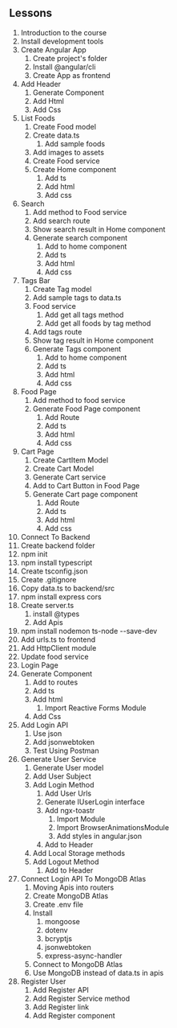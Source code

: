## Lessons
1. Introduction to the course  
2. Install development tools  
3. Create Angular App  
   1. Create project's folder  
   2. Install @angular/cli  
   3. Create App as frontend  
4. Add Header  
   1. Generate Component  
   2. Add Html  
   3. Add Css
5. List Foods  
   1. Create Food model  
   2. Create data.ts  
      1. Add sample foods  
   3. Add images to assets  
   4. Create Food service  
   5. Create Home component  
      1. Add ts  
      2. Add html  
      3. Add css
6. Search  
   1. Add method to Food service  
   2. Add search route  
   3. Show search result in Home component  
   4. Generate search component  
      1. Add to home component  
      2. Add ts  
      3. Add html  
      4. Add css
7. Tags Bar  
   1. Create Tag model  
   2. Add sample tags to data.ts  
   3. Food service  
      1. Add get all tags method  
      2. Add get all foods by tag method  
   4. Add tags route  
   5. Show tag result in Home component  
   6. Generate Tags component  
      1. Add to home component  
      2. Add ts  
      3. Add html  
      4. Add css
8. Food Page  
   1. Add method to food service  
   2. Generate Food Page component  
      1. Add Route  
      2. Add ts  
      3. Add html  
      4. Add css
9. Cart Page  
   1. Create CartItem Model  
   2. Create Cart Model  
   3. Generate Cart service  
   4. Add to Cart Button in Food Page  
   5. Generate Cart page component  
      1. Add Route  
      2. Add ts  
      3. Add html  
      4. Add css
10. Connect To Backend  
   1. Create backend folder  
   2. npm init  
   3. npm install typescript  
   4. Create tsconfig.json  
   5. Create .gitignore  
   6. Copy data.ts to backend/src  
   7. npm install express cors  
   8. Create server.ts  
      1. install @types  
      2. Add Apis  
   9. npm install nodemon ts-node --save-dev  
  10. Add urls.ts to frontend  
  11. Add HttpClient module  
  12. Update food service
11. Login Page  
   1. Generate Component  
      1. Add to routes  
      2. Add ts  
      3. Add html  
         1. Import Reactive Forms Module  
      4. Add Css  
   2. Add Login API  
      1. Use json  
      2. Add jsonwebtoken  
      3. Test Using Postman  
   3. Generate User Service  
      1. Generate User model  
      2. Add User Subject  
      3. Add Login Method  
         1. Add User Urls  
         2. Generate IUserLogin interface  
         3. Add ngx-toastr  
            1. Import Module  
            2. Import BrowserAnimationsModule  
            3. Add styles in angular.json  
         4. Add to Header  
      1. Add Local Storage methods  
      2. Add Logout Method  
         1. Add to Header  
12. Connect Login API To MongoDB Atlas  
    1. Moving Apis into routers  
    2. Create MongoDB Atlas  
    3. Create .env file  
    4. Install  
        1. mongoose  
        2. dotenv  
        3. bcryptjs  
        4. jsonwebtoken  
        5. express-async-handler  
    5. Connect to MongoDB Atlas  
    6. Use MongoDB instead of data.ts in apis  
13. Register User
    1. Add Register API
    2. Add Register Service method
    3. Add Register link
    4. Add Register component

   

